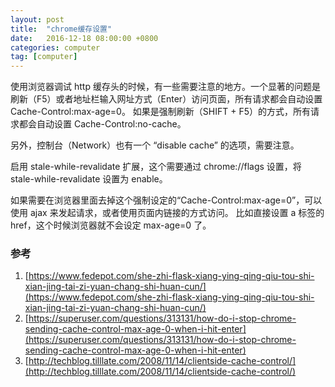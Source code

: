 ```yaml
---
layout: post
title:  "chrome缓存设置"
date:   2016-12-18 08:00:00 +0800
categories: computer
tag: [computer]
---
```


使用浏览器调试 http 缓存头的时候，有一些需要注意的地方。一个显著的问题是刷新（F5）或者地址栏输入网址方式（Enter）访问页面，所有请求都会自动设置 Cache-Control:max-age=0。
如果是强制刷新（SHIFT + F5）的方式，所有请求都会自动设置 Cache-Control:no-cache。

另外，控制台（Network）也有一个 “disable cache” 的选项，需要注意。 

启用 stale-while-revalidate 扩展，这个需要通过 chrome://flags 设置，将 stale-while-revalidate 设置为 enable。

如果需要在浏览器里面去掉这个强制设定的“Cache-Control:max-age=0”，可以使用 ajax 来发起请求，或者使用页面内链接的方式访问。
比如直接设置 a 标签的 href，这个时候浏览器就不会设定 max-age=0 了。

### 参考

1. [https://www.fedepot.com/she-zhi-flask-xiang-ying-qing-qiu-tou-shi-xian-jing-tai-zi-yuan-chang-shi-huan-cun/](https://www.fedepot.com/she-zhi-flask-xiang-ying-qing-qiu-tou-shi-xian-jing-tai-zi-yuan-chang-shi-huan-cun/)
2. [https://superuser.com/questions/313131/how-do-i-stop-chrome-sending-cache-control-max-age-0-when-i-hit-enter](https://superuser.com/questions/313131/how-do-i-stop-chrome-sending-cache-control-max-age-0-when-i-hit-enter)
3. [http://techblog.tilllate.com/2008/11/14/clientside-cache-control/](http://techblog.tilllate.com/2008/11/14/clientside-cache-control/)